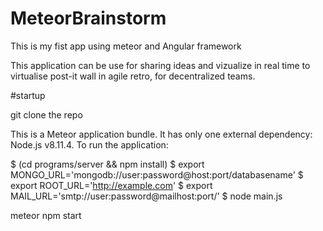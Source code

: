 # MeteorBrainstorm
This is my fist app using meteor and Angular framework

This application can be use
for sharing ideas and vizualize in real time
to virtualise post-it wall in agile retro, for decentralized teams.


#startup

git clone the repo

This is a Meteor application bundle. It has only one external dependency:
Node.js v8.11.4. To run the application:

  $ (cd programs/server && npm install)
  $ export MONGO_URL='mongodb://user:password@host:port/databasename'
  $ export ROOT_URL='http://example.com'
  $ export MAIL_URL='smtp://user:password@mailhost:port/'
  $ node main.js
  
  meteor npm start

